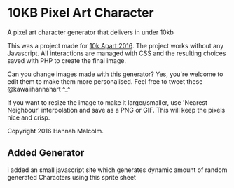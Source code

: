 # 10KB Pixel Art Character
A pixel art character generator that delivers in under 10kb

This was a project made for <a href="https://a-k-apart.com/">10k Apart 2016</a>. The project works without any Javascript. All interactions are managed with CSS and the resulting choices saved with PHP to create the final image. 

Can you change images made with this generator? Yes, you're welcome to edit them to make them more personalised. Feel free to tweet these @kawaiihannahart ^_^ 

If you want to resize the image to make it larger/smaller, use 'Nearest Neighbour' interpolation and save as a PNG or GIF. This will keep the pixels nice and crisp.

Copyright 2016 Hannah Malcolm.

## Added Generator
i added an small javascript site which generates dynamic amount of random generated Characters using this sprite sheet
